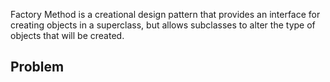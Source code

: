 Factory Method is a creational design pattern that provides an interface for creating objects in a superclass, but allows subclasses to alter the type of objects that will be created.

## Problem

